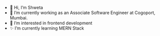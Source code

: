 
- 👋 Hi, I’m Shweta
- 🌱 I’m currently working as an Associate Software Engineer at Cogoport, Mumbai.
- 👀 I’m interested in frontend development
- ✨ I’m currently learning MERN Stack


<!---
ShwetaD01/ShwetaD01 is a ✨ special ✨ repository because its `README.md` (this file) appears on your GitHub profile.
You can click the Preview link to take a look at your changes.
--->
